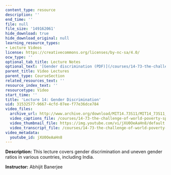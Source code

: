 ```yaml
---
content_type: resource
description: ''
end_time: ''
file: null
file_size: '149162061'
hide_download: true
hide_download_original: null
learning_resource_types:
- Lecture Videos
license: https://creativecommons.org/licenses/by-nc-sa/4.0/
ocw_type: ''
optional_tab_title: Lecture Notes
optional_text: '[Gender discrimination (PDF)](/courses/14-73-the-challenge-of-world-poverty-spring-2011/resources/mit14_73s11_lec14_slides)'
parent_title: Video Lectures
parent_type: CourseSection
related_resources_text: ''
resource_index_text: ''
resourcetype: Video
start_time: ''
title: 'Lecture 14: Gender Discrimination'
uid: 31532577-9667-4cfd-07ee-f77e36dce784
video_files:
  archive_url: http://www.archive.org/download/MIT14.73S11/MIT14_73S11_lec14_300k.mp4
  video_captions_file: /courses/14-73-the-challenge-of-world-poverty-spring-2011/461408fd16e85222b1f69e6025d81dac_jXU0OeAaHn8.vtt
  video_thumbnail_file: https://img.youtube.com/vi/jXU0OeAaHn8/default.jpg
  video_transcript_file: /courses/14-73-the-challenge-of-world-poverty-spring-2011/4e2ed91b75ba8841e435c3d2ae800674_jXU0OeAaHn8.pdf
video_metadata:
  youtube_id: jXU0OeAaHn8
---
```


**Description:** This lecture covers gender discrimination and uneven gender ratios in various countries, including India.

**Instructor:** Abhijit Banerjee

